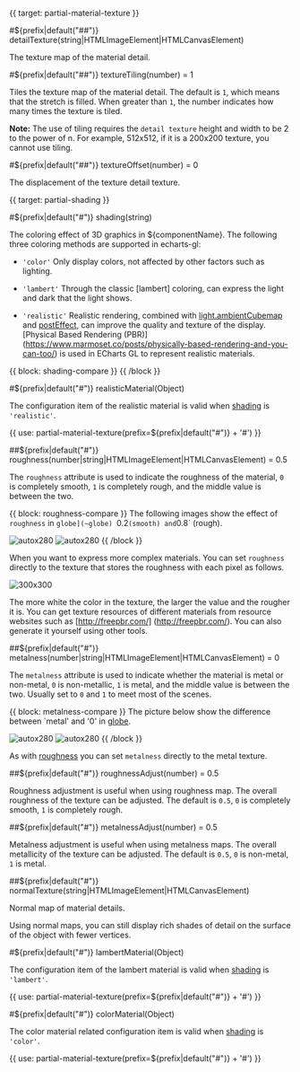 {{ target: partial-material-texture }}

#${prefix|default("##")} detailTexture(string|HTMLImageElement|HTMLCanvasElement)

The texture map of the material detail.

#${prefix|default("##")} textureTiling(number) = 1

Tiles the texture map of the material detail. The default is `1`, which means that the stretch is filled. When greater than `1`, the number indicates how many times the texture is tiled.

**Note:**  The use of tiling requires the `detail texture` height and width to be 2 to the power of n. For example, 512x512, if it is a 200x200 texture, you cannot use tiling.

#${prefix|default("##")} textureOffset(number) = 0

The displacement of the texture detail texture.

{{ target: partial-shading }}

#${prefix|default("#")} shading(string)

The coloring effect of 3D graphics in ${componentName}. The following three coloring methods are supported in echarts-gl:

+ `'color'`
Only display colors, not affected by other factors such as lighting.

+ `'lambert'`
Through the classic [lambert] coloring, can express the light and dark that the light shows.

+ `'realistic'`
Realistic rendering, combined with [light.ambientCubemap](~globe.light.ambientCubemap) and [postEffect](~globe.postEffect), can improve the quality and texture of the display. [Physical Based Rendering (PBR)] (https://www.marmoset.co/posts/physically-based-rendering-and-you-can-too/) is used in ECharts GL to represent realistic materials.

{{ block: shading-compare }}
{{ /block }}

#${prefix|default("#")} realisticMaterial(Object)

The configuration item of the realistic material is valid when [shading](~${componentType}.shading) is `'realistic'`.

{{ use: partial-material-texture(prefix=${prefix|default("#")} + '#') }}

##${prefix|default("#")} roughness(number|string|HTMLImageElement|HTMLCanvasElement) = 0.5

The `roughness` attribute is used to indicate the roughness of the material, `0` is completely smooth, `1` is completely rough, and the middle value is between the two.

{{ block: roughness-compare }}
The following images show the effect of `roughness` in `globe](~globe) `0.2` (smooth) and `0.8` (rough).

![autox280](~globe-gloss.png)
![autox280](~globe-rough.png)
{{ /block }}

When you want to express more complex materials. You can set `roughness` directly to the texture that stores the roughness with each pixel as follows.

![300x300](~roughness.png)

The more white the color in the texture, the larger the value and the rougher it is. You can get texture resources of different materials from resource websites such as [http://freepbr.com/] (http://freepbr.com/). You can also generate it yourself using other tools.

##${prefix|default("#")} metalness(number|string|HTMLImageElement|HTMLCanvasElement) = 0

The `metalness` attribute is used to indicate whether the material is metal or non-metal, `0` is non-metallic, `1` is metal, and the middle value is between the two. Usually set to `0` and `1` to meet most of the scenes.

{{ block: metalness-compare }}
The picture below show the difference between `metal' and '0' in [globe](~globe).

![autox280](~globe-metal.png)
![autox280](~globe-non-metal.png)
{{ /block }}

As with [roughness](~${componentType}.realisticMaterial.roughness) you can set `metalness` directly to the metal texture.

##${prefix|default("#")} roughnessAdjust(number) = 0.5

Roughness adjustment is useful when using roughness map. The overall roughness of the texture can be adjusted. The default is `0.5`, `0` is completely smooth, `1` is completely rough.

##${prefix|default("#")} metalnessAdjust(number) = 0.5

Metalness adjustment is useful when using metalness maps. The overall metallicity of the texture can be adjusted. The default is `0.5`, `0` is non-metal, `1` is metal.

##${prefix|default("#")} normalTexture(string|HTMLImageElement|HTMLCanvasElement)

Normal map of material details.

Using normal maps, you can still display rich shades of detail on the surface of the object with fewer vertices.


#${prefix|default("#")} lambertMaterial(Object)

The configuration item of the lambert material is valid when [shading](~${componentType}.shading) is `'lambert'`.


{{ use: partial-material-texture(prefix=${prefix|default("#")} + '#') }}

#${prefix|default("#")} colorMaterial(Object)

The color material related configuration item is valid when [shading](~${componentType}.shading) is `'color'`.

{{ use: partial-material-texture(prefix=${prefix|default("#")} + '#') }}

